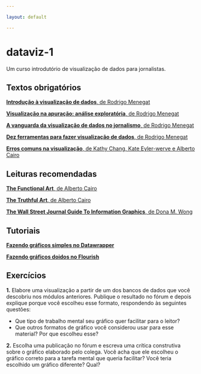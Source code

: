 ```yaml
---

layout: default

---
```


# dataviz-1
Um curso introdutório de visualização de dados para jornalistas.

## Textos obrigatórios

[**Introdução à visualização de dados**, de Rodrigo Menegat](https://rodrigomenegat.github.io/dataviz-1/introducao-visualizacao-de-dados/)

[**Visualização na apuração: análise exploratória**, de Rodrigo Menegat](https://rodrigomenegat.github.io/dataviz-1/visualizacao-analise-exploratoria/)

[**A vanguarda da visualização de dados no jornalismo**, de Rodrigo Menegat](https://rodrigomenegat.github.io/dataviz-1/vanguarda-da-visualizacao-jornalistica)

[**Dez ferramentas para fazer visualização de dados**, de Rodrigo Menegat](https://rodrigomenegat.github.io/dataviz-1/dez-ferramentas)

[**Erros comuns na visualização**, de Kathy Chang, Kate Eyler-werve e Alberto Cairo](https://rodrigomenegat.github.io/dataviz-1/erros-comuns)

## Leituras recomendadas

[**The Functional Art**, de Alberto Cairo](https://www.amazon.com/Functional-Art-introduction-information-visualization/dp/0321834739)

[**The Truthful Art**, de Alberto Cairo](https://www.amazon.com.br/Truthful-Art-Data-Charts-Communication/dp/0321934075)

[**The Wall Street Journal Guide To Information Graphics**, de Dona M. Wong](https://www.saraiva.com.br/the-wall-street-journal-guide-to-information-graphics-the-dos-and-donts-of-presenting-7989439.html)


## Tutoriais

[**Fazendo gráficos simples no Datawrapper**](#)

[**Fazendo gráficos doidos no Flourish**](#)

## Exercícios

**1.** Elabore uma visualização a partir de um dos bancos de dados que você descobriu nos módulos anteriores. Publique o resultado no fórum e depois explique porque você escolheu esse formato, respondendo às seguintes questões: 

  - Que tipo de trabalho mental seu gráfico quer facilitar para o leitor?
  - Que outros formatos de gráfico você considerou usar para esse material? Por que escolheu esse?

**2.** Escolha uma publicação no fórum e escreva uma crítica construtiva sobre o gráfico elaborado pelo colega. Você acha que ele escolheu o gráfico correto para a tarefa mental que queria facilitar? Você teria escolhido um gráfico diferente? Qual?

